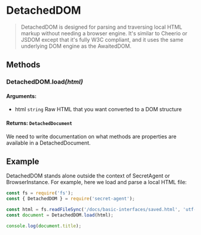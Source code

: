 # DetachedDOM

> DetachedDOM is designed for parsing and traversing local HTML markup without needing a browser engine. It's similar to Cheerio or JSDOM except that it's fully W3C compliant, and it uses the same underlying DOM engine as the AwaitedDOM.

## Methods

### DetachedDOM.load<em>(html)</em>
#### **Arguments**:
- html `string` Raw HTML that you want converted to a DOM structure
#### **Returns**: `DetachedDocument`

We need to write documentation on what methods are properties are available in a DetachedDocument.

## Example

DetachedDOM stands alone outside the context of SecretAgent or BrowserInstance. For example, here we load and parse a local HTML file:

```js
const fs = require('fs');
const { DetachedDOM } = require('secret-agent');

const html = fs.readFileSync('/docs/basic-interfaces/saved.html', 'utf-8');
const document = DetachedDOM.load(html);

console.log(document.title);
````
